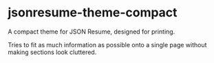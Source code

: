 # jsonresume-theme-compact

A compact theme for JSON Resume, designed for printing. 

Tries to fit as much information as possible onto a single page without making sections look cluttered.
